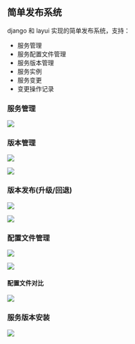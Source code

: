 ## 简单发布系统
django 和 layui 实现的简单发布系统，支持：
- 服务管理
- 服务配置文件管理
- 服务版本管理
- 服务实例
- 服务变更
- 变更操作记录

### 服务管理
![](https://images.cnblogs.com/cnblogs_com/wbjxxzx/698882/o_QQ%E6%88%AA%E5%9B%BE20191201183647.png)


### 版本管理
![](https://images.cnblogs.com/cnblogs_com/wbjxxzx/698882/o_QQ%E6%88%AA%E5%9B%BE20191208104109.png)

![](https://images.cnblogs.com/cnblogs_com/wbjxxzx/698882/o_QQ%E6%88%AA%E5%9B%BE20191214102816.png)

### 版本发布(升级/回退)
![](https://images.cnblogs.com/cnblogs_com/wbjxxzx/698882/o_QQ%E6%88%AA%E5%9B%BE20191214102914.png)

![](https://images.cnblogs.com/cnblogs_com/wbjxxzx/698882/o_QQ%E6%88%AA%E5%9B%BE20191214103300.png)

### 配置文件管理
![](https://images.cnblogs.com/cnblogs_com/wbjxxzx/698882/o_QQ%E6%88%AA%E5%9B%BE20191228163927.png)

![](https://images.cnblogs.com/cnblogs_com/wbjxxzx/698882/o_QQ%E6%88%AA%E5%9B%BE20191228164237.png)

#### 配置文件对比
![](https://images.cnblogs.com/cnblogs_com/wbjxxzx/698882/o_QQ%E6%88%AA%E5%9B%BE20191228171955.png)

### 服务版本安装
![](https://images.cnblogs.com/cnblogs_com/wbjxxzx/698882/o_QQ截图20200104145448.png)


